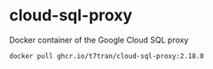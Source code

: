 # cloud-sql-proxy
Docker container of the Google Cloud SQL proxy

	docker pull ghcr.io/t7tran/cloud-sql-proxy:2.18.0